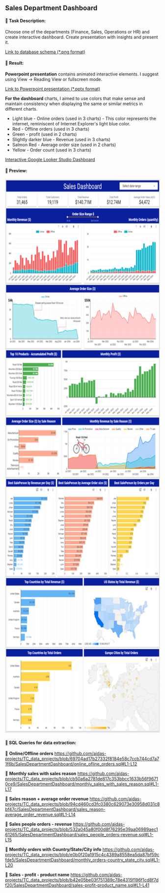 ## Sales Department Dashboard

#### :small_orange_diamond: Task Description:
Choose one of the departments (Finance, Sales, Operations or HR) and create interactive dashboard.
Create presentation with insights and present it.

[Link to database schema (*.png format)](https://github.com/aidas-projects/TC_data_projects/blob/main/SalesDepartmentDashboard/adventureworks_db_chema.png)


#### :small_orange_diamond: Result:
**Powerpoint presentation** contains animated interactive elements. I suggest using View -> Reading View or fullscreen mode.

[Link to Powerpoint presentation (*.pptx format)](https://github.com/aidas-projects/TC_data_projects/blob/main/SalesDepartmentDashboard/sales_department_presentasion.pptx)

**For the dashboard** charts, I aimed to use colors that make sense and maintain consistency when displaying the same or similar metrics in different charts.
* Light blue - Online orders (used in 3 charts) - This color represents the internet, reminiscent of Internet Explorer's light blue color.
* Red - Offline orders (used in 3 charts)
* Green - profit (used in 2 charts)
* Slightly darker blue - Revenue (used in 3 charts)
* Salmon Red - Average order size (used in 2 charts)
* Yellow - Order count (used in 3 charts)





[Interactive Google Looker Studio Dashboard](https://lookerstudio.google.com/reporting/d8128412-79aa-494d-a337-b9cdcf3585c2)

#### :pushpin: Preview:
<img src="https://github.com/aidas-projects/TC_data_projects/blob/main/SalesDepartmentDashboard/sales_department_dashboard_1.png" width="735" height="1795" /> 

#### :pushpin: SQL Queries for data extraction:
:floppy_disk: **Online/Offline orders**
https://github.com/aidas-projects/TC_data_projects/blob/69704ad17b27332f8184e58c7ccb744cd7a71f6b/SalesDepartmentDashboard/online_ofline_orders.sql#L1-L12

:floppy_disk: **Monthly sales with sales reason**
https://github.com/aidas-projects/TC_data_projects/blob/cb50a6a2781de817c353bbcc1633b56f96710ce9/SalesDepartmentDashboard/monthly_sales_with_sales_reason.sql#L1-L17

:floppy_disk: **Sales reason + average order revenue**
https://github.com/aidas-projects/TC_data_projects/blob/94cd460cd3fc0380c629073e30958d031c8bf47c/SalesDepartmentDashboard/sales_reason-average_order_revenue.sql#L1-L14

:floppy_disk: **Sales people orders - revenue**
https://github.com/aidas-projects/TC_data_projects/blob/532a045a80f00d8f76295e39aa06989aec161265/SalesDepartmentDashboard/sales_people_orders-revenue.sql#L1-L15

:floppy_disk: **Monthly orders with Country/State/City info**
https://github.com/aidas-projects/TC_data_projects/blob/e0b0f20a1915c4c4389a8558ea5da87bf59cfde5/SalesDepartmentDashboard/monthly_orders-country_state_city.sql#L1-L20

:floppy_disk: **Sales - profit - product name**
https://github.com/aidas-projects/TC_data_projects/blob/b42e05be03f751389c78e4315f196f1cd8f7df20/SalesDepartmentDashboard/sales-profit-product_name.sql#L1-L41
